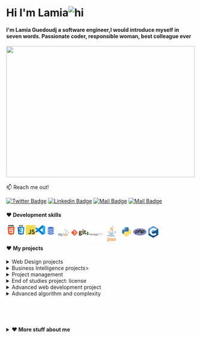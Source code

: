 
# Hi I'm Lamia<img src="https://user-images.githubusercontent.com/1303154/88677602-1635ba80-d120-11ea-84d8-d263ba5fc3c0.gif" width="28px" alt="hi">

#### I'm Lamia Guedoudj a software engineer,I would introduce myself in seven words. Passionate coder, responsible woman, best colleague ever
<a href="#"><img width="    100%" height="350vw" src="https://images.pexels.com/photos/604575/pexels-photo-604575.jpeg?cs=srgb&dl=pexels-lumn-604575.jpg&fm=jpg" height="175px"/></a>

:mailbox: Reach me out!

[![Twitter Badge](https://img.shields.io/badge/-@Lamia🦋-1ca0f1?style=flat&labelColor=1ca0f1&logo=twitter&logoColor=white&link=https://twitter.com/Ipenywis)](https://twitter.com/Lamia05175012/) [![Linkedin Badge](https://img.shields.io/badge/-Guedoudj_LAMIA-0e76a8?style=flat&labelColor=0e76a8&logo=linkedin&logoColor=white)](https://www.linkedin.com/in/­guedoudj-lamia-1704
) [![Mail Badge](https://img.shields.io/badge/-@lamia.gd_art-e84393?style=flat&labelColor=e84393&logo=instagram&logoColor=white)](https://www.instagram.com/lamia.gd_art/) [![Mail Badge](https://img.shields.io/badge/-Guedoudj_LAMIA-c0392b?style=flat&labelColor=c0392b&logo=gmail&logoColor=white)](mailto:loma.guedoudj@gmail.com)



#### ❤  Development skills  

<img align="left" alt="HTML5" width="26px" margin="20px" src="https://raw.githubusercontent.com/github/explore/80688e429a7d4ef2fca1e82350fe8e3517d3494d/topics/html/html.png" />

<img align="left" alt="css" width="26px" margin="20px" src="https://raw.githubusercontent.com/github/explore/80688e429a7d4ef2fca1e82350fe8e3517d3494d/topics/css/css.png"/>

<img align="left" alt="JavaScript" width="26px" margin="20px"  src="https://raw.githubusercontent.com/github/explore/80688e429a7d4ef2fca1e82350fe8e3517d3494d/topics/javascript/javascript.png" />

<img align="left" alt="Visual Studio Code" width="26px" margin="20px"  src="https://raw.githubusercontent.com/github/explore/80688e429a7d4ef2fca1e82350fe8e3517d3494d/topics/visual-studio-code/visual-studio-code.png" />

<img align="left" alt="SQL" width="30px" margin="20px" src="https://raw.githubusercontent.com/github/explore/80688e429a7d4ef2fca1e82350fe8e3517d3494d/topics/sql/sql.png" />

<img align="left" alt="MySQL" width="40px" margin="20px" src="https://raw.githubusercontent.com/github/explore/80688e429a7d4ef2fca1e82350fe8e3517d3494d/topics/mysql/mysql.png" />

<img align="left" alt="Git" width="40px" margin="20px"  src="https://raw.githubusercontent.com/github/explore/80688e429a7d4ef2fca1e82350fe8e3517d3494d/topics/git/git.png" />

<img align="left" alt="MongoDB" width="45x" margin="20px"  src="https://raw.githubusercontent.com/github/explore/80688e429a7d4ef2fca1e82350fe8e3517d3494d/topics/mongodb/mongodb.png" />

<img align="left" alt="java" width="45px" margin="20px" src="https://raw.githubusercontent.com/github/explore/80688e429a7d4ef2fca1e82350fe8e3517d3494d/topics/java/java.png"/>
<img align="left" alt="python" width="35px" margin="20px" src="https://raw.githubusercontent.com/github/explore/80688e429a7d4ef2fca1e82350fe8e3517d3494d/topics/python/python.png"/>

<img align="left" alt="php" width="36px" margin="20px" src="https://raw.githubusercontent.com/github/explore/80688e429a7d4ef2fca1e82350fe8e3517d3494d/topics/php/php.png"/>

<img align="left" alt="php" width="36px" margin="20px" src="https://raw.githubusercontent.com/github/explore/80688e429a7d4ef2fca1e82350fe8e3517d3494d/topics/c/c.png"/>


<br />
<br />

#### ❤ My projects
<details><summary>Web Design projects</summary> Tools: HTML (5)/CSS(3) , React, Vue , JS, JQuery, PHP </details>
<details><summary>Business Intelligence projects></summary> Tools: SQL, MDX, SSMS , SSIS , SSAS , SSRS , Power BI</details>
<details><summary>Project management</summary>
determine the digraphs of pert and Gant with MS Project</details>
<details><summary>End of studies project: license</summary>
Meta-heuristic approach for solving the graph coloring problem:
Application to the problem of positioning containers in a container yard</details>
<details><summary>Advanced web development project</summary>
I carried out a web project in the IT domain that learns computer graphics
</details>
<details><summary>Advanced algorithm and complexity</summary>
The objective of this project is to present several classical sorting algorithms. We start by presenting each method in an intuitive way, then we detail an example of the execution of the algorithm as well as its algorithm and finally we give experimental values ​​for each algorithm
In this document we will study five different sorting methods: Bubble Sorting (Classic and Optimized), Gnome Sorting, Sorting by Radi-Sort, Quick Sort and finally Sort by heap-Sort.</details>



<br><br><br>
<details>
<summary> <strong> ❤ More stuff about me </strong></summary>
I'm passionate about computing and everything related to computing and especially programming without forgetting drawing .
 I really like darwing whatever digital drawing or drawing on paper 
I also love sharing knowledge, courses, and publications to help other developers, and that's why I'm here!
</details>
